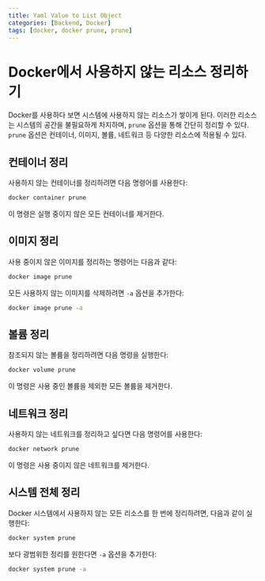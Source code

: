 ```yaml
---
title: Yaml Value to List Object
categories: [Backend, Docker]
tags: [docker, docker prune, prune]
---
```


# Docker에서 사용하지 않는 리소스 정리하기

Docker를 사용하다 보면 시스템에 사용하지 않는 리소스가 쌓이게 된다. 이러한 리소스는 시스템의 공간을 불필요하게 차지하며, `prune` 옵션을 통해 간단히 정리할 수 있다. `prune` 옵션은 컨테이너, 이미지, 볼륨, 네트워크 등 다양한 리소스에 적용될 수 있다.

## 컨테이너 정리

사용하지 않는 컨테이너를 정리하려면 다음 명령어를 사용한다:

```sh
docker container prune
```

이 명령은 실행 중이지 않은 모든 컨테이너를 제거한다.

## 이미지 정리

사용 중이지 않은 이미지를 정리하는 명령어는 다음과 같다:

```sh
docker image prune
```

모든 사용하지 않는 이미지를 삭제하려면 `-a` 옵션을 추가한다:

```sh
docker image prune -a
```

## 볼륨 정리

참조되지 않는 볼륨을 정리하려면 다음 명령을 실행한다:

```sh
docker volume prune
```

이 명령은 사용 중인 볼륨을 제외한 모든 볼륨을 제거한다.

## 네트워크 정리

사용하지 않는 네트워크를 정리하고 싶다면 다음 명령어를 사용한다:

```sh
docker network prune
```

이 명령은 사용 중이지 않은 네트워크를 제거한다.

## 시스템 전체 정리

Docker 시스템에서 사용하지 않는 모든 리소스를 한 번에 정리하려면, 다음과 같이 실행한다:

```sh
docker system prune
```

보다 광범위한 정리를 원한다면 `-a` 옵션을 추가한다:

```sh
docker system prune -a
```

